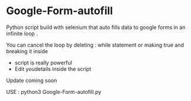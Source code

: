 # Google-Form-autofill
Python script build with selenium that auto fills data to google forms in an infinite loop .

You can cancel the loop by deleting : while statement or making true and breaking it inside

- script is really powerful
- Edit youdetails inside the script

Update coming soon

USE : python3 Google-Form-autofill.py
